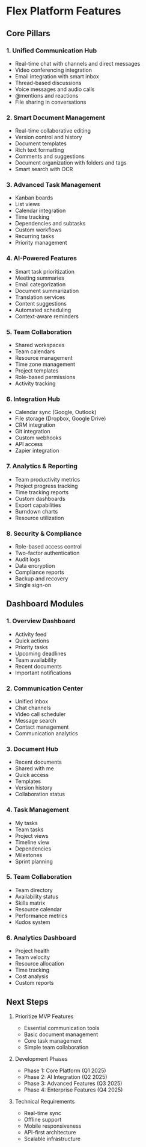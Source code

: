 # Flex Platform Features

## Core Pillars

### 1. Unified Communication Hub
- Real-time chat with channels and direct messages
- Video conferencing integration
- Email integration with smart inbox
- Thread-based discussions
- Voice messages and audio calls
- @mentions and reactions
- File sharing in conversations

### 2. Smart Document Management
- Real-time collaborative editing
- Version control and history
- Document templates
- Rich text formatting
- Comments and suggestions
- Document organization with folders and tags
- Smart search with OCR

### 3. Advanced Task Management
- Kanban boards
- List views
- Calendar integration
- Time tracking
- Dependencies and subtasks
- Custom workflows
- Recurring tasks
- Priority management

### 4. AI-Powered Features
- Smart task prioritization
- Meeting summaries
- Email categorization
- Document summarization
- Translation services
- Content suggestions
- Automated scheduling
- Context-aware reminders

### 5. Team Collaboration
- Shared workspaces
- Team calendars
- Resource management
- Time zone management
- Project templates
- Role-based permissions
- Activity tracking

### 6. Integration Hub
- Calendar sync (Google, Outlook)
- File storage (Dropbox, Google Drive)
- CRM integration
- Git integration
- Custom webhooks
- API access
- Zapier integration

### 7. Analytics & Reporting
- Team productivity metrics
- Project progress tracking
- Time tracking reports
- Custom dashboards
- Export capabilities
- Burndown charts
- Resource utilization

### 8. Security & Compliance
- Role-based access control
- Two-factor authentication
- Audit logs
- Data encryption
- Compliance reports
- Backup and recovery
- Single sign-on

## Dashboard Modules

### 1. Overview Dashboard
- Activity feed
- Quick actions
- Priority tasks
- Upcoming deadlines
- Team availability
- Recent documents
- Important notifications

### 2. Communication Center
- Unified inbox
- Chat channels
- Video call scheduler
- Message search
- Contact management
- Communication analytics

### 3. Document Hub
- Recent documents
- Shared with me
- Quick access
- Templates
- Version history
- Collaboration status

### 4. Task Management
- My tasks
- Team tasks
- Project views
- Timeline view
- Dependencies
- Milestones
- Sprint planning

### 5. Team Collaboration
- Team directory
- Availability status
- Skills matrix
- Resource calendar
- Performance metrics
- Kudos system

### 6. Analytics Dashboard
- Project health
- Team velocity
- Resource allocation
- Time tracking
- Cost analysis
- Custom reports

## Next Steps

1. Prioritize MVP Features
   - Essential communication tools
   - Basic document management
   - Core task management
   - Simple team collaboration

2. Development Phases
   - Phase 1: Core Platform (Q1 2025)
   - Phase 2: AI Integration (Q2 2025)
   - Phase 3: Advanced Features (Q3 2025)
   - Phase 4: Enterprise Features (Q4 2025)

3. Technical Requirements
   - Real-time sync
   - Offline support
   - Mobile responsiveness
   - API-first architecture
   - Scalable infrastructure